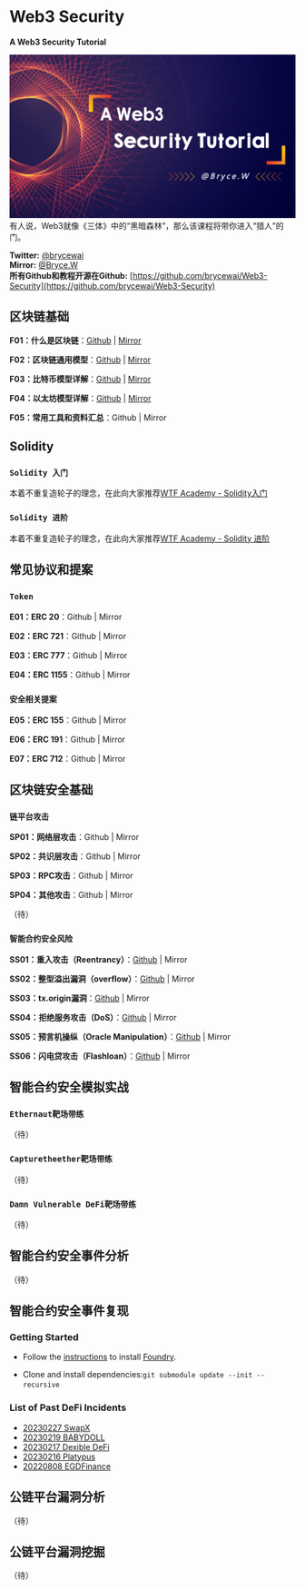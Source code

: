 # Web3 Security

**A Web3 Security Tutorial**

![img](./img/banner.png)  
有人说，Web3就像《三体》中的“黑暗森林”，那么该课程将带你进入“猎人”的门。

**Twitter:** [@brycewai](https://twitter.com/brycewai)  
**Mirror:** [@Bryce.W](https://mirror.xyz/brycew.eth)  
**所有Github和教程开源在Github:** [https://github.com/brycewai/Web3-Security](https://github.com/brycewai/Web3-Security)

## 区块链基础

**F01：什么是区块链**：[Github](./basis/blockchain/readme.md) | [Mirror](https://mirror.xyz/brycew.eth/oI6GKxfxgX4nDx8AlDB5ukKF4LBdyXEc_4bNmZ8uxTg)

**F02：区块链通用模型**：[Github](./basis/model/readme.md) | [Mirror](https://mirror.xyz/brycew.eth/V6OEk1r4O_PbRiB3PzVc7VEZ2j_7XvcwxWa50PVc95Q)

**F03：比特币模型详解**：[Github](./basis/btc/readme.md) | [Mirror](https://mirror.xyz/dashboard/edit/PsiKSs0A1X66btsfF0YcIysVqh0oXBrLy8G8i29fPQk)

**F04：以太坊模型详解**：[Github](./basis/ethereum/readme.md) | [Mirror](https://mirror.xyz/brycew.eth/_b7ZXOsib1xB506_0WHZYO6N1c0CxjcHTmbtlJn4Yi8)

**F05：常用工具和资料汇总**：Github | Mirror

## Solidity

### `Solidity 入门`

本着不重复造轮子的理念，在此向大家推荐[WTF Academy - Solidity入门](https://wtf.academy/solidity-start)

### `Solidity 进阶`

本着不重复造轮子的理念，在此向大家推荐[WTF Academy - Solidity 进阶](https://wtf.academy/solidity-advanced)

## 常见协议和提案

### `Token`

**E01：ERC 20**：Github | Mirror

**E02：ERC 721**：Github | Mirror

**E03：ERC 777**：Github | Mirror

**E04：ERC 1155**：Github | Mirror

### `安全相关提案`

**E05：ERC 155**：Github | Mirror

**E06：ERC 191**：Github | Mirror

**E07：ERC 712**：Github | Mirror

## 区块链安全基础

### `链平台攻击`

**SP01：网络层攻击**：Github | Mirror

**SP02：共识层攻击**：Github | Mirror

**SP03：RPC攻击**：Github | Mirror

**SP04：其他攻击**：Github | Mirror

（待）

### `智能合约安全风险`

**SS01：重入攻击（Reentrancy）**：[Github](./vulnerability/smartContract/readme.md#重入攻击reentrancy) | Mirror

**SS02：整型溢出漏洞（overflow）**：[Github](./vulnerability/smartContract/readme.md#整型溢出漏洞overflow) | Mirror

**SS03：tx.origin漏洞**：[Github](./vulnerability/smartContract/readme.md#txorigin漏洞) | Mirror

**SS04：拒绝服务攻击（DoS）**：[Github](./vulnerability/smartContract/readme.md#拒绝服务攻击dos) | Mirror

**SS05：预言机操纵（Oracle Manipulation）**：[Github](./vulnerability/smartContract/readme.md#预言机操纵oracle-manipulation) | Mirror

**SS06：闪电贷攻击（Flashloan）**：[Github](./vulnerability/smartContract/readme.md#闪电贷攻击) | Mirror

## 智能合约安全模拟实战

### `Ethernaut靶场带练`

（待）

### `Capturetheether靶场带练`

（待）

### `Damn Vulnerable DeFi靶场带练`

（待）

## 智能合约安全事件分析

（待）

## 智能合约安全事件复现

### Getting Started

- Follow the [instructions](https://book.getfoundry.sh/getting-started/installation.html) to install [Foundry](https://github.com/foundry-rs/foundry).

- Clone and install dependencies:`git submodule update --init --recursive`

### List of Past DeFi Incidents

- [20230227 SwapX](./exploit/readme.md#20230227---swapx)
- [20230219 BABYDOLL](./exploit/readme.md#20230219---babydoll)
- [20230217 Dexible DeFi](./exploit/readme.md#20230217---dexible)  
- [20230216 Platypus](./exploit/readme.md#20230216---platypus)
- [20220808 EGDFinance](./exploit/readme.md#20220808---egdfinance)

## 公链平台漏洞分析

（待）

## 公链平台漏洞挖掘

（待）
